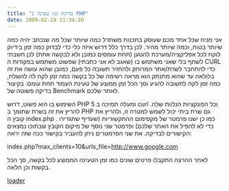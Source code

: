 ```yaml
---
title: "בדיקת זמן טעינה ב PHP"
date: 2009-02-19 11:34:20
---
```


אני מניח שכל אחד מכם שעוסק בתכנות משתדל כמה שיותר שכל מה שנכתב יהיה כמה שיותר בטוח, וכמה שיותר מהיר. לכן בדרך כלל דרוש איזה כלי כדי לבדוק כמה זמן בידיוק לוקח לכל אפליקציה/מערכת להטען (תחת עומסים כמובן ולא לבקשה אחת) לכן חשבתי לשתף בלי שאני משתמש בו (שאגב לא אני כתבתי) שפשוט משתמש בפקודות ה CURL כדי להתחבר לשרת/אתר המרוחק ולהחזיר תשובה כל פעם, כמובן שהוא עושה את זה בלולאה עד שהוא מתנתק הוא מראה רשימה של כל בקשה כמה זמן לקח לה להשלח, כמה זמן לקח לתשובה להגיע וסך הכל זמן ממוצע של טעינת העמוד תחת עומס. בקיצור בדיקה פשוטה של Benchmark לאתר שלכם.

השימוש בו הוא פשוט, דרוש PHP 5 ומעלה תמיכה ב curl וכל הפונקציות הנלוות שלה. להריץ את זה בשרת שתומך ב PHP גם שרת ביתי יכול לשמש למטרה זו, ולהריץ את קובץ ה index.php . כמו כן ישנו פרמטר של מקסימום ההתקשוריות (שעדיף שתגדירו כדי לא להפיל את האתר שלכם) ופרמטר שני נוסף של מיקום הקובץ שבתוכו נמצאים הקישורים לבדיקה. את שני הפרמטרים ניתן להעביר בקישור ככה שזה יראה:

index.php?max_clients=10&amp;urls_file=http://www.google.com

לאחר ההרצה התקבלו פרטים שונים כמו זמן הטעינה הממוצע לכל בקשה, סך הכל בקשות וכן הלאה.

<a href="http://www.vadimg.co.il/wp-content/uploads/2009/02/loader.rar">loader</a>
